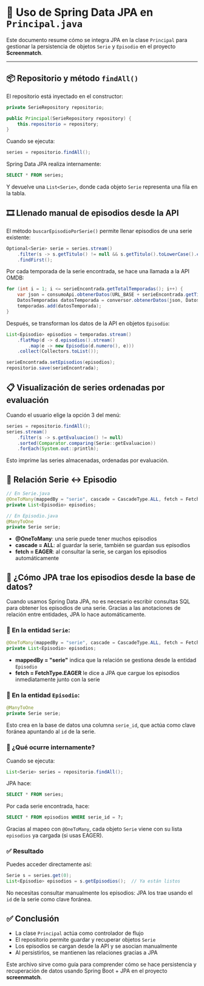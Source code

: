 # 🧠 Uso de Spring Data JPA en `Principal.java`

Este documento resume cómo se integra JPA en la clase `Principal` para gestionar la persistencia de objetos `Serie` y `Episodio` en el proyecto **Screenmatch**.

---

## 📦 Repositorio y método `findAll()`

El repositorio está inyectado en el constructor:

```java
private SerieRepository repositorio;

public Principal(SerieRepository repository) {
    this.repositorio = repository;
}
```

Cuando se ejecuta:

```java
series = repositorio.findAll();
```

Spring Data JPA realiza internamente:

```sql
SELECT * FROM series;
```

Y devuelve una `List<Serie>`, donde cada objeto `Serie` representa una fila en la tabla.

## 🎞️ Llenado manual de episodios desde la API

El método `buscarEpisodioPorSerie()` permite llenar episodios de una serie existente:

```java
Optional<Serie> serie = series.stream()
    .filter(s -> s.getTitulo() != null && s.getTitulo().toLowerCase().contains(nombreSerie))
    .findFirst();
```

Por cada temporada de la serie encontrada, se hace una llamada a la API OMDB:

```java
for (int i = 1; i <= serieEncontrada.getTotalTemporadas(); i++) {
    var json = consumoApi.obtenerDatos(URL_BASE + serieEncontrada.getTitulo().replace(" ", "+") + "&season=" + i + API_KEY);
    DatosTemporadas datosTemporada = conversor.obtenerDatos(json, DatosTemporadas.class);
    temporadas.add(datosTemporada);
}
```

Después, se transforman los datos de la API en objetos `Episodio`:

```java
List<Episodio> episodios = temporadas.stream()
    .flatMap(d -> d.episodios().stream()
        .map(e -> new Episodio(d.numero(), e)))
    .collect(Collectors.toList());

serieEncontrada.setEpisodios(episodios);
repositorio.save(serieEncontrada);
```

## 📋 Visualización de series ordenadas por evaluación

Cuando el usuario elige la opción 3 del menú:

```java
series = repositorio.findAll();
series.stream()
    .filter(s -> s.getEvaluacion() != null)
    .sorted(Comparator.comparing(Serie::getEvaluacion))
    .forEach(System.out::println);
```

Esto imprime las series almacenadas, ordenadas por evaluación.

## 🔗 Relación Serie ↔ Episodio

```java
// En Serie.java
@OneToMany(mappedBy = "serie", cascade = CascadeType.ALL, fetch = FetchType.EAGER)
private List<Episodio> episodios;

// En Episodio.java
@ManyToOne
private Serie serie;
```

- **@OneToMany**: una serie puede tener muchos episodios
- **cascade = ALL**: al guardar la serie, también se guardan sus episodios
- **fetch = EAGER**: al consultar la serie, se cargan los episodios automáticamente

## 🔄 ¿Cómo JPA trae los episodios desde la base de datos?

Cuando usamos Spring Data JPA, no es necesario escribir consultas SQL para obtener los episodios de una serie. Gracias a las anotaciones de relación entre entidades, JPA lo hace automáticamente.

### 📌 En la entidad `Serie`:

```java
@OneToMany(mappedBy = "serie", cascade = CascadeType.ALL, fetch = FetchType.EAGER)
private List<Episodio> episodios;
```

- **mappedBy = "serie"** indica que la relación se gestiona desde la entidad `Episodio`
- **fetch = FetchType.EAGER** le dice a JPA que cargue los episodios inmediatamente junto con la serie

### 📌 En la entidad `Episodio`:

```java
@ManyToOne
private Serie serie;
```

Esto crea en la base de datos una columna `serie_id`, que actúa como clave foránea apuntando al `id` de la serie.

### 🧠 ¿Qué ocurre internamente?

Cuando se ejecuta:

```java
List<Serie> series = repositorio.findAll();
```

JPA hace:

```sql
SELECT * FROM series;
```

Por cada serie encontrada, hace:

```sql
SELECT * FROM episodios WHERE serie_id = ?;
```

Gracias al mapeo con `@OneToMany`, cada objeto `Serie` viene con su lista `episodios` ya cargada (si usas EAGER).

### ✅ Resultado

Puedes acceder directamente así:

```java
Serie s = series.get(0);
List<Episodio> episodios = s.getEpisodios();  // Ya están listos
```

No necesitas consultar manualmente los episodios: JPA los trae usando el `id` de la serie como clave foránea.

## ✅ Conclusión

- La clase `Principal` actúa como controlador de flujo
- El repositorio permite guardar y recuperar objetos `Serie`
- Los episodios se cargan desde la API y se asocian manualmente
- Al persistirlos, se mantienen las relaciones gracias a JPA

Este archivo sirve como guía para comprender cómo se hace persistencia y recuperación de datos usando Spring Boot + JPA en el proyecto **screenmatch**.